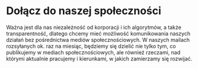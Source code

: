 # Dołącz do naszej społeczności

Ważna jest dla nas niezależność od korporacji i ich algorytmów, a także transparentność, dlatego chcemy mieć możliwość komunikowania naszych działań bez pośrednictwa mediów społecznościowych. W naszych mailach rozsyłanych ok. raz na miesiąc, będziemy się dzielić nie tylko tym, co publikujemy w mediach społecznościowych, ale również rzeczami, nad którymi aktualnie pracujemy i kierunkami, w jakich zamierzamy się rozwijać. 

<script type="text/javascript" src="https://webform.statslive.info/ow/eyJpdiI6IkdnU2pPVWNwUmdPWFpTWURabENMaE1oMEpSMnBcL1B4Tkl1XC9GV21TMjBrTT0iLCJ2YWx1ZSI6InRzXC9XTXZhaUlXM3Q0SVpMdXRRWlBITlNFNmVFbDZLVXJuRHBaUFlibjE0PSIsIm1hYyI6ImVmYzRjOGIwNmVmNjcwODI4NWIzNDVkMmNiYTZlNGU2ZGIzMTVjMTFmNGU5ZWM1ODg2YzNjZTJmN2FhMjE0ZjcifQ=="></script>